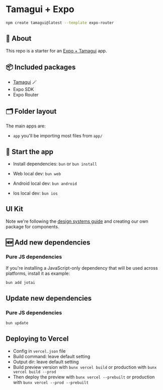 # Tamagui + Expo

```sh
npm create tamagui@latest --template expo-router
```

## 🔦 About

This repo is a starter for an [Expo + Tamagui](https://tamagui.dev/docs/guides/expo) app.

## 📦 Included packages

- [Tamagui](https://tamagui.dev) 🪄
- Expo SDK
- Expo Router

## 🗂 Folder layout

The main apps are:

- `app` you'll be importing most files from `app/`

## 🏁 Start the app

- Install dependencies: `bun` or `bun install`

- Web local dev: `bun web`

- Android local dev: `bun android`

- Ios local dev: `bun ios`

## UI Kit

Note we're following the [design systems guide](https://tamagui.dev/docs/guides/design-systems) and creating our own package for components.

## 🆕 Add new dependencies

### Pure JS dependencies

If you're installing a JavaScript-only dependency that will be used across platforms, install it as example:

```sh
bun add jotai
```

## Update new dependencies

### Pure JS dependencies

```sh
bun update
```

## Deploying to Vercel

- Config in `vercel.json` file
- Build command: leave default setting
- Output dir: leave default setting
- Build preview version with `bunx vercel build` or production with `bunx vercel build --prod`
- Then deploy the preview with `bunx vercel --prebuilt` or production with `bunx vercel --prod --prebuilt`